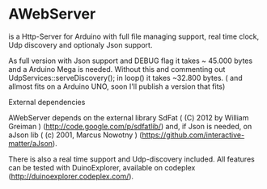 AWebServer
==========
is a Http-Server for Arduino with full file managing support, real time clock, Udp discovery
and optionaly Json support.

As full version with Json support and DEBUG flag it takes ~ 45.000 bytes and a Arduino Mega is needed.
Without this and commenting out UdpServices::serveDiscovery(); in loop() it takes ~32.800 bytes. 
( and allmost fits on a Arduino UNO, soon I'll publish a version that fits)


External dependencies

AWebServer depends on the external library SdFat ( (C) 2012 by William Greiman ) (http://code.google.com/p/sdfatlib/)
and, if Json is needed, on aJson lib ( (c) 2001, Marcus Nowotny ) (https://github.com/interactive-matter/aJson).

There is also a real time support and Udp-discovery included. All features can be tested with 
DuinoExplorer, available on codeplex (http://duinoexplorer.codeplex.com/).

